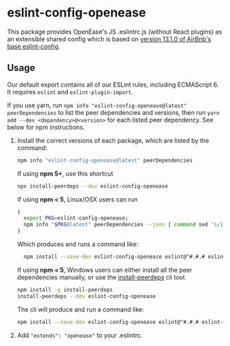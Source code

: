 # eslint-config-openease

This package provides OpenEase's JS .eslintrc.js (without React plugins) as an extensible shared config which is based on [version 13.1.0 of AirBnb's base eslint-config](https://www.npmjs.com/package/eslint-config-airbnb-base/v/13.1.0).

## Usage

Our default export contains all of our ESLint rules, including ECMAScript 6. It requires `eslint` and `eslint-plugin-import`.

If you use yarn, run `npm info "eslint-config-openease@latest" peerDependencies` to list the peer dependencies and versions, then run `yarn add --dev <dependency>@<version>` for each listed peer dependency. See below for npm instructions. 

1. Install the correct versions of each package, which are listed by the command: 

   ```sh 
   npm info "eslint-config-openease@latest" peerDependencies 
   ``` 

   If using **npm 5+**, use this shortcut 

   ```sh 
   npx install-peerdeps --dev eslint-config-openease 
   ``` 

   If using **npm < 5**, Linux/OSX users can run 

   ```sh 
   ( 
     export PKG=eslint-config-openease; 
     npm info "$PKG@latest" peerDependencies --json | command sed 's/[\{\},]//g ; s/: /@/g' | xargs npm install --save-dev "$PKG@latest" 
   ) 
   ``` 

   Which produces and runs a command like: 

   ```sh 
     npm install --save-dev eslint-config-openease eslint@^#.#.# eslint-plugin-import@^#.#.# 
   ``` 

   If using **npm < 5**, Windows users can either install all the peer dependencies manually, or use the [install-peerdeps](https://github.com/nathanhleung/install-peerdeps) cli tool. 

   ```sh 
   npm install -g install-peerdeps 
   install-peerdeps --dev eslint-config-openease 
   ``` 

   The cli will produce and run a command like: 

   ```sh 
   npm install --save-dev eslint-config-openease eslint@^#.#.# eslint-plugin-import@^#.#.# 
   ``` 
   
2. Add `"extends": "openease"` to your .eslintrc.
